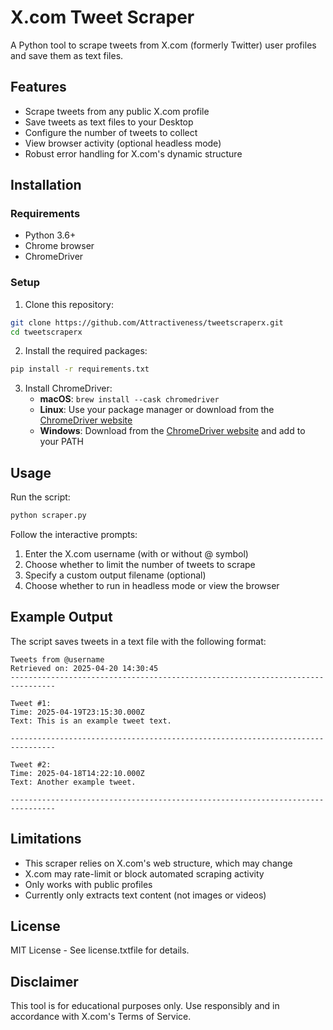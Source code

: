 
# X.com Tweet Scraper

A Python tool to scrape tweets from X.com (formerly Twitter) user profiles and save them as text files.

## Features

- Scrape tweets from any public X.com profile
- Save tweets as text files to your Desktop
- Configure the number of tweets to collect
- View browser activity (optional headless mode)
- Robust error handling for X.com's dynamic structure

## Installation

### Requirements
- Python 3.6+
- Chrome browser
- ChromeDriver

### Setup

1. Clone this repository:
```bash
git clone https://github.com/Attractiveness/tweetscraperx.git
cd tweetscraperx
```

2. Install the required packages:
```bash
pip install -r requirements.txt
```

3. Install ChromeDriver:
   - **macOS**: `brew install --cask chromedriver`
   - **Linux**: Use your package manager or download from the [ChromeDriver website](https://sites.google.com/chromium.org/driver/)
   - **Windows**: Download from the [ChromeDriver website](https://sites.google.com/chromium.org/driver/) and add to your PATH

## Usage

Run the script:
```bash
python scraper.py
```

Follow the interactive prompts:
1. Enter the X.com username (with or without @ symbol)
2. Choose whether to limit the number of tweets to scrape
3. Specify a custom output filename (optional)
4. Choose whether to run in headless mode or view the browser

## Example Output

The script saves tweets in a text file with the following format:

```
Tweets from @username
Retrieved on: 2025-04-20 14:30:45
--------------------------------------------------------------------------------

Tweet #1:
Time: 2025-04-19T23:15:30.000Z
Text: This is an example tweet text.

--------------------------------------------------------------------------------

Tweet #2:
Time: 2025-04-18T14:22:10.000Z
Text: Another example tweet.

--------------------------------------------------------------------------------
```

## Limitations

- This scraper relies on X.com's web structure, which may change
- X.com may rate-limit or block automated scraping activity
- Only works with public profiles
- Currently only extracts text content (not images or videos)

## License

MIT License - See license.txtfile for details.

## Disclaimer

This tool is for educational purposes only. Use responsibly and in accordance with X.com's Terms of Service.

